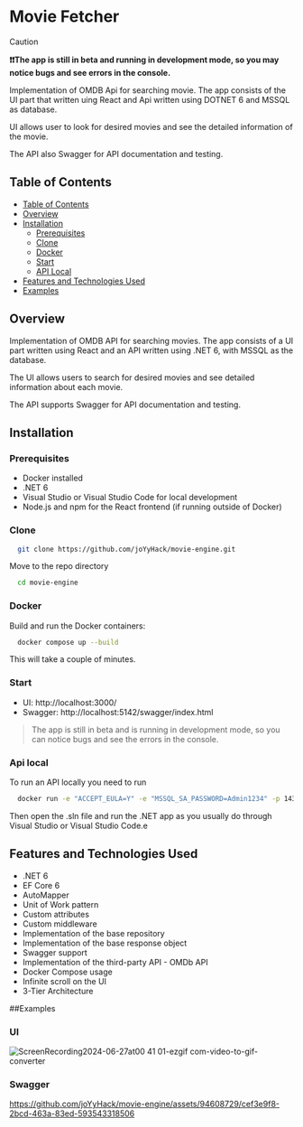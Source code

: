 
# Movie Fetcher

> [!CAUTION]
> **❗❗The app is still in beta and running in development mode, so you may notice bugs and see errors in the console.**

Implementation of OMDB Api for searching movie. The app consists of the UI part that written uing React and Api written using DOTNET 6 and MSSQL as database.

UI allows user to look for desired movies and see the detailed information of the movie.

The API also Swagger for API documentation and testing.

## Table of Contents
- [Table of Contents](#table-of-contents)
- [Overview](#overview)
- [Installation](#installation)
  - [Prerequisites](#prerequisites)
  - [Clone](#clone)  
  - [Docker](#docker) 
  - [Start](#start)
  - [API Local](#api-local)
- [Features and Technologies Used](#features-and-technologies-used)
- [Examples](#examples)

## Overview

Implementation of OMDB API for searching movies. The app consists of a UI part written using React and an API written using .NET 6, with MSSQL as the database.

The UI allows users to search for desired movies and see detailed information about each movie.

The API supports Swagger for API documentation and testing.

## Installation

### Prerequisites
- Docker installed
- .NET 6
- Visual Studio or Visual Studio Code for local development
- Node.js and npm for the React frontend (if running outside of Docker)

### Clone

```bash
  git clone https://github.com/joYyHack/movie-engine.git
```
Move to the repo directory

```bash
  cd movie-engine
```

### Docker

Build and run the Docker containers:

```bash
  docker compose up --build
```
This will take a couple of minutes.

### Start

- UI: http://localhost:3000/
- Swagger: http://localhost:5142/swagger/index.html

> The app is still in beta and is running in development mode, so you can notice bugs and  see the errors in the console.

### Api local

To run an API locally you need to run 

```bash
  docker run -e "ACCEPT_EULA=Y" -e "MSSQL_SA_PASSWORD=Admin1234" -p 1433:1433 -d mcr.microsoft.com/mssql/server:2022-latest
```
Then open the .sln file and run the .NET app as you usually do through Visual Studio or Visual Studio Code.e

## Features and Technologies Used

- .NET 6
- EF Core 6
- AutoMapper
- Unit of Work pattern
- Custom attributes
- Custom middleware
- Implementation of the base repository
- Implementation of the base response object
- Swagger support
- Implementation of the third-party API - OMDb API
- Docker Compose usage
- Infinite scroll on the UI
- 3-Tier Architecture

##Examples
### UI
![ScreenRecording2024-06-27at00 41 01-ezgif com-video-to-gif-converter](https://github.com/joYyHack/movie-engine/assets/94608729/c7199549-a9c3-41d4-abca-96cd5915df3b)
### Swagger
https://github.com/joYyHack/movie-engine/assets/94608729/cef3e9f8-2bcd-463a-83ed-593543318506
